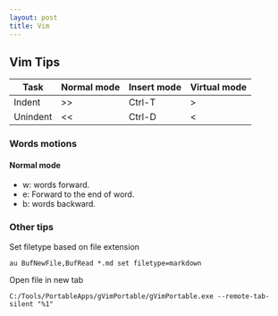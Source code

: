 ```yaml
---
layout: post
title: Vim
---
```


## Vim Tips

<table>
  <thead>
    <tr>
      <th>Task</th>
      <th>Normal mode</th>
      <th>Insert mode</th>
      <th>Virtual mode</th>
    </tr>
  </thead>
  <tbody>
    <tr>
      <td>Indent</td>
      <td>>></td>
      <td>Ctrl-T</td>
      <td>></td>
    </tr>
    <tr>
      <td>Unindent</td>
      <td><<</td>
      <td>Ctrl-D</td>
      <td><</td>
    </tr>
  </tbody>
</table>


### Words motions

#### Normal mode
* w: words forward.
* e: Forward to the end of word.
* b: words backward.

### Other tips

Set filetype based on file extension

    au BufNewFile,BufRead *.md set filetype=markdown

Open file in new tab

    C:/Tools/PortableApps/gVimPortable/gVimPortable.exe --remote-tab-silent "%1"

